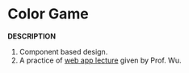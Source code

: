 # Color Game

__DESCRIPTION__
1. Component based design.
2. A practice of <a href="https://nthu-datalab.github.io/webapp/index.html">web app lecture</a> given by Prof. Wu.
